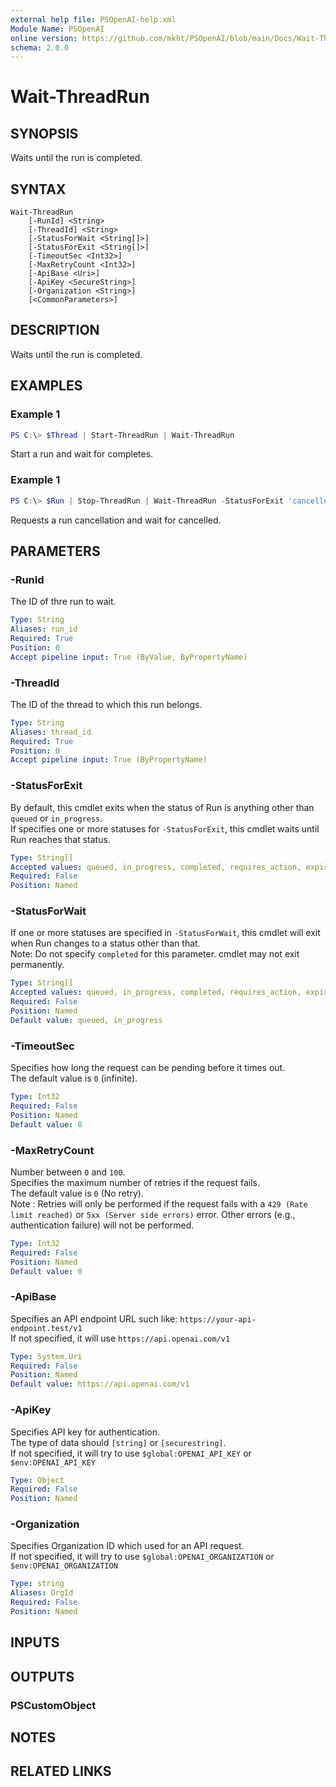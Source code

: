 ```yaml
---
external help file: PSOpenAI-help.xml
Module Name: PSOpenAI
online version: https://github.com/mkht/PSOpenAI/blob/main/Docs/Wait-ThreadRun.md
schema: 2.0.0
---
```


# Wait-ThreadRun

## SYNOPSIS
Waits until the run is completed.

## SYNTAX

```
Wait-ThreadRun
    [-RunId] <String>
    [-ThreadId] <String>
    [-StatusForWait <String[]>]
    [-StatusForExit <String[]>]
    [-TimeoutSec <Int32>]
    [-MaxRetryCount <Int32>]
    [-ApiBase <Uri>]
    [-ApiKey <SecureString>]
    [-Organization <String>]
    [<CommonParameters>]
```

## DESCRIPTION
Waits until the run is completed.

## EXAMPLES

### Example 1
```powershell
PS C:\> $Thread | Start-ThreadRun | Wait-ThreadRun
```

Start a run and wait for completes.

### Example 1
```powershell
PS C:\> $Run | Stop-ThreadRun | Wait-ThreadRun -StatusForExit 'cancelled'
```

Requests a run cancellation and wait for cancelled.

## PARAMETERS

### -RunId
The ID of thre run to wait.

```yaml
Type: String
Aliases: run_id
Required: True
Position: 0
Accept pipeline input: True (ByValue, ByPropertyName)
```

### -ThreadId
The ID of the thread to which this run belongs.

```yaml
Type: String
Aliases: thread_id
Required: True
Position: 0
Accept pipeline input: True (ByPropertyName)
```

### -StatusForExit
By default, this cmdlet exits when the status of Run is anything other than `queued` or `in_progress`.  
If specifies one or more statuses for `-StatusForExit`, this cmdlet waits until Run reaches that status.  

```yaml
Type: String[]
Accepted values: queued, in_progress, completed, requires_action, expired, cancelling, cancelled, failed
Required: False
Position: Named
```

### -StatusForWait
If one or more statuses are specified in `-StatusForWait`, this cmdlet will exit when Run changes to a status other than that.  
Note: Do not specify `completed` for this parameter. cmdlet may not exit permanently.  

```yaml
Type: String[]
Accepted values: queued, in_progress, completed, requires_action, expired, cancelling, cancelled, failed
Required: False
Position: Named
Default value: queued, in_progress
```

### -TimeoutSec
Specifies how long the request can be pending before it times out.  
The default value is `0` (infinite).

```yaml
Type: Int32
Required: False
Position: Named
Default value: 0
```

### -MaxRetryCount
Number between `0` and `100`.  
Specifies the maximum number of retries if the request fails.  
The default value is `0` (No retry).  
Note : Retries will only be performed if the request fails with a `429 (Rate limit reached)` or `5xx (Server side errors)` error. Other errors (e.g., authentication failure) will not be performed.  

```yaml
Type: Int32
Required: False
Position: Named
Default value: 0
```

### -ApiBase
Specifies an API endpoint URL such like: `https://your-api-endpoint.test/v1`  
If not specified, it will use `https://api.openai.com/v1`

```yaml
Type: System.Uri
Required: False
Position: Named
Default value: https://api.openai.com/v1
```

### -ApiKey
Specifies API key for authentication.  
The type of data should `[string]` or `[securestring]`.  
If not specified, it will try to use `$global:OPENAI_API_KEY` or `$env:OPENAI_API_KEY`

```yaml
Type: Object
Required: False
Position: Named
```

### -Organization
Specifies Organization ID which used for an API request.  
If not specified, it will try to use `$global:OPENAI_ORGANIZATION` or `$env:OPENAI_ORGANIZATION`

```yaml
Type: string
Aliases: OrgId
Required: False
Position: Named
```

## INPUTS

## OUTPUTS

### PSCustomObject

## NOTES

## RELATED LINKS

